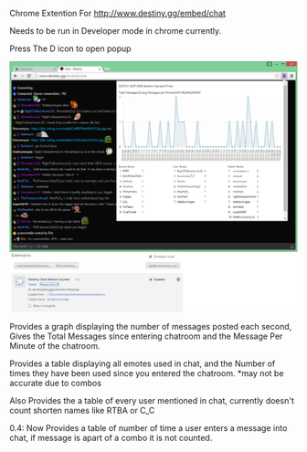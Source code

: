 Chrome Extention For http://www.destiny.gg/embed/chat

Needs to be run in Developer mode in chrome currently.

Press The D icon to open popup

![alt text](https://raw.githubusercontent.com/FirelordDC/destchatmemecounter/master/What_it_looks_like.png "Example")

Provides a graph displaying the number of messages posted each second,
Gives the Total Messages since entering chatroom and the Message Per Minute of the chatroom.

Provides a table displaying all emotes used in chat, and the Number of times they have been used since you entered the chatroom. *may not be accurate due to combos

Also Provides the a table of every user mentioned in chat, currently doesn't count shorten names like RTBA or C_C 

0.4: Now Provides a table of number of time a user enters a message into chat, if message is apart of a combo it is not counted.